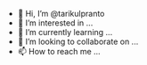 - 👋 Hi, I’m @tarikulpranto
- 👀 I’m interested in ...
- 🌱 I’m currently learning ...
- 💞️ I’m looking to collaborate on ...
- 📫 How to reach me ...

<!---
tarikulpranto/tarikulpranto is a ✨ special ✨ repository because its `README.md` (this file) appears on your GitHub profile.
You can click the Preview link to take a look at your changes.
--->
